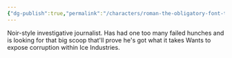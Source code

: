 ```yaml
---
{"dg-publish":true,"permalink":"/characters/roman-the-obligatory-font-themed-character/","tags":["character"]}
---
```



Noir-style investigative journalist.
Has had one too many failed hunches and is looking for that big scoop that'll prove he's got what it takes
Wants to expose corruption within Ice Industries.